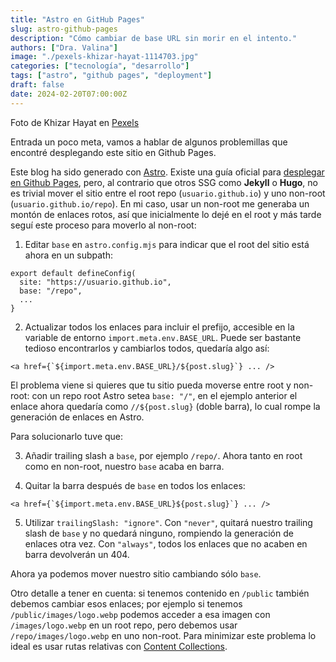 ```yaml
---
title: "Astro en GitHub Pages"
slug: astro-github-pages
description: "Cómo cambiar de base URL sin morir en el intento."
authors: ["Dra. Valina"]
image: "./pexels-khizar-hayat-1114703.jpg"
categories: ["tecnología", "desarrollo"]
tags: ["astro", "github pages", "deployment"]
draft: false
date: 2024-02-20T07:00:00Z
---
```


<span class="attribution">Foto de Khizar Hayat en [Pexels](https://www.pexels.com/photo/gray-keypad-1114703/)</span>

Entrada un poco meta, vamos a hablar de algunos problemillas que encontré desplegando este sitio en Github Pages.

Este blog ha sido generado con [Astro](https://astro.build/). Existe una guía oficial para [desplegar en Github Pages](https://docs.astro.build/en/guides/deploy/github/), pero, al contrario que otros SSG como **Jekyll** o **Hugo**, no es trivial mover el sitio entre el root repo (`usuario.github.io`) y uno non-root (`usuario.github.io/repo`). En mi caso, usar un non-root me generaba un montón de enlaces rotos, así que inicialmente lo dejé en el root y más tarde seguí este proceso para moverlo al non-root:

1. Editar `base` en `astro.config.mjs` para indicar que el root del sitio está ahora en un subpath:

```
export default defineConfig(
  site: "https://usuario.github.io",
  base: "/repo",
  ...
}
```

2. Actualizar todos los enlaces para incluir el prefijo, accesible en la variable de entorno `import.meta.env.BASE_URL`. Puede ser bastante tedioso encontrarlos y cambiarlos todos, quedaría algo así:
```
<a href={`${import.meta.env.BASE_URL}/${post.slug}`} ... />
```

El problema viene si quieres que tu sitio pueda moverse entre root y non-root: con un repo root Astro setea `base: "/"`, en el ejemplo anterior el enlace ahora quedaría como `//${post.slug}` (doble barra), lo cual rompe la generación de enlaces en Astro.

Para solucionarlo tuve que:

3. Añadir trailing slash a `base`, por ejemplo `/repo/`. Ahora tanto en root como en non-root, nuestro `base` acaba en barra.

4. Quitar la barra después de `base` en todos los enlaces:
```
<a href={`${import.meta.env.BASE_URL}${post.slug}`} ... />
```

5. Utilizar `trailingSlash: "ignore"`. Con `"never"`, quitará nuestro trailing slash de `base` y no quedará ninguno, rompiendo la generación de enlaces otra vez. Con `"always"`, todos los enlaces que no acaben en barra devolverán un 404.


Ahora ya podemos mover nuestro sitio cambiando sólo `base`.

Otro detalle a tener en cuenta: si tenemos contenido en `/public` también debemos cambiar esos enlaces; por ejemplo si tenemos `/public/images/logo.webp` podemos acceder a esa imagen con `/images/logo.webp` en un root repo, pero debemos usar `/repo/images/logo.webp` en uno non-root. Para minimizar este problema lo ideal es usar rutas relativas con [Content Collections](https://docs.astro.build/en/guides/images/#images-in-content-collections).
